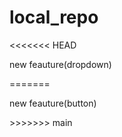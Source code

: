 #  local_repo
<<<<<<< HEAD
<p>new feauture(dropdown)</p>
=======
<p>new feauture(button)</p>
>>>>>>> main
